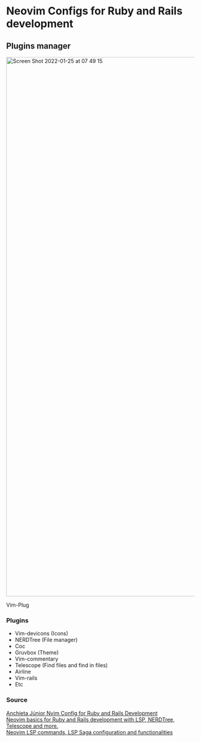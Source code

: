 # Neovim Configs for Ruby and Rails development

## Plugins manager

<img width="1440" alt="Screen Shot 2022-01-25 at 07 49 15" src="https://user-images.githubusercontent.com/30226925/150889778-8f457f32-5656-4f66-ab9d-0539e8351b0d.png">

Vim-Plug


### Plugins

- Vim-devicons (Icons)
- NERDTree (File manager)
- Coc
- Gruvbox (Theme)
- Vim-commentary
- Telescope (Find files and find in files)
- Airline
- Vim-rails
- Etc

### Source
<a href="https://github.com/anchietajunior/nvim-configs">
Anchieta Júnior Nvim Config for Ruby and Rails Development
</a>
<br>
<a href="https://anchietajunior.hashnode.dev/neovim-for-ruby-with-lsp-nerdtree-telescope">
Neovim basics for Ruby and Rails development with LSP, NERDTree, Telescope and more.
</a>
<br>
<a href="https://anchietajunior.hashnode.dev/neovim-lsp-commands-lsp-saga-configuration-and-functionalities">
Neovim LSP commands, LSP Saga configuration and functionalities
</a>
